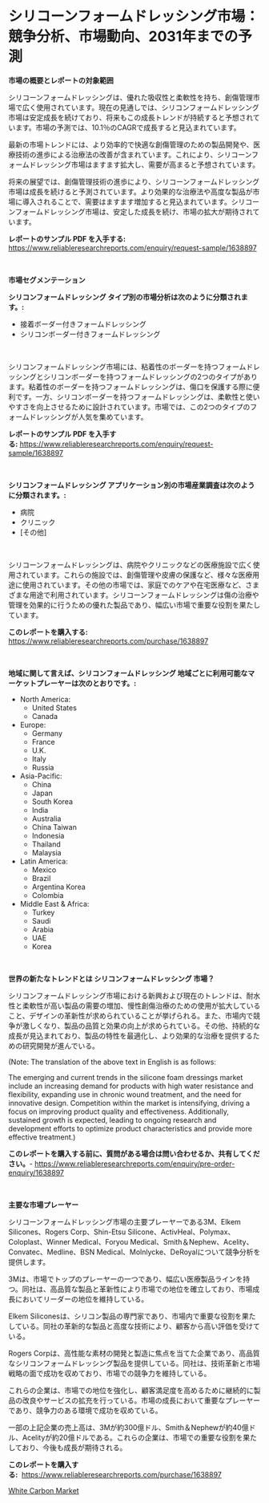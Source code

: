 <p><h1>シリコーンフォームドレッシング市場：競争分析、市場動向、2031年までの予測</h1></p><p><strong>市場の概要とレポートの対象範囲</strong></p>
<p><p>シリコーンフォームドレッシングは、優れた吸収性と柔軟性を持ち、創傷管理市場で広く使用されています。現在の見通しでは、シリコンフォームドレッシング市場は安定成長を続けており、将来もこの成長トレンドが持続すると予想されています。市場の予測では、10.1％のCAGRで成長すると見込まれています。</p><p>最新の市場トレンドには、より効率的で快適な創傷管理のための製品開発や、医療技術の進歩による治療法の改善が含まれています。これにより、シリコーンフォームドレッシング市場はますます拡大し、需要が高まると予想されています。</p><p>将来の展望では、創傷管理技術の進歩により、シリコーンフォームドレッシング市場は成長を続けると予測されています。より効果的な治療法や高度な製品が市場に導入されることで、需要はますます増加すると見込まれています。シリコーンフォームドレッシング市場は、安定した成長を続け、市場の拡大が期待されています。</p></p>
<p><strong>レポートのサンプル PDF を入手する:</strong> <a href="https://www.reliableresearchreports.com/enquiry/request-sample/1638897">https://www.reliableresearchreports.com/enquiry/request-sample/1638897</a></p>
<p>&nbsp;</p>
<p><strong>市場セグメンテーション</strong></p>
<p><strong>シリコンフォームドレッシング タイプ別の市場分析は次のように分類されます。:</strong></p>
<p><ul><li>接着ボーダー付きフォームドレッシング</li><li>シリコンボーダー付きフォームドレッシング</li></ul></p>
<p>&nbsp;</p>
<p><p>シリコンフォームドレッシング市場には、粘着性のボーダーを持つフォームドレッシングとシリコンボーダーを持つフォームドレッシングの2つのタイプがあります。粘着性のボーダーを持つフォームドレッシングは、傷口を保護する際に便利です。一方、シリコンボーダーを持つフォームドレッシングは、柔軟性と使いやすさを向上させるために設計されています。市場では、この2つのタイプのフォームドレッシングが人気を集めています。</p></p>
<p><strong>レポートのサンプル PDF を入手する:</strong>&nbsp;<a href="https://www.reliableresearchreports.com/enquiry/request-sample/1638897">https://www.reliableresearchreports.com/enquiry/request-sample/1638897</a></p>
<p>&nbsp;</p>
<p><strong> シリコンフォームドレッシング アプリケーション別の市場産業調査は次のように分類されます。:</strong></p>
<p><ul><li>病院</li><li>クリニック</li><li>[その他]</li></ul></p>
<p>&nbsp;</p>
<p><p>シリコーンフォームドレッシングは、病院やクリニックなどの医療施設で広く使用されています。これらの施設では、創傷管理や皮膚の保護など、様々な医療用途に使用されています。その他の市場では、家庭でのケアや在宅医療など、さまざまな用途で利用されています。シリコーンフォームドレッシングは傷の治療や管理を効果的に行うための優れた製品であり、幅広い市場で重要な役割を果たしています。</p></p>
<p><strong>このレポートを購入する:</strong>&nbsp; <a href="https://www.reliableresearchreports.com/purchase/1638897">https://www.reliableresearchreports.com/purchase/1638897</a></p>
<p>&nbsp;</p>
<p><strong>地域に関して言えば、シリコンフォームドレッシング 地域ごとに利用可能なマーケットプレーヤーは次のとおりです。:</strong></p>
<p><ul>
    <li>
        North America:
        <ul>
            <li>United States</li>
            <li>Canada</li>
        </ul>
    </li>
    <li>
        Europe:
        <ul>
            <li>Germany</li>
            <li>France</li>
            <li>U.K.</li>
            <li>Italy</li>
            <li>Russia</li>
        </ul>
    </li>
    <li>
        Asia-Pacific:
        <ul>
            <li>China</li>
            <li>Japan</li>
            <li>South Korea</li>
            <li>India</li>
            <li>Australia</li>
            <li>China Taiwan</li>
            <li>Indonesia</li>
            <li>Thailand</li>
            <li>Malaysia</li>
        </ul>
    </li>
    <li>
        Latin America:
        <ul>
            <li>Mexico</li>
            <li>Brazil</li>
            <li>Argentina Korea</li>
            <li>Colombia</li>
        </ul>
    </li>
    <li>
        Middle East & Africa:
        <ul>
            <li>Turkey</li>
            <li>Saudi</li>
            <li>Arabia</li>
            <li>UAE</li>
            <li>Korea</li>
        </ul>
    </li>
    </ul></p>
<p>&nbsp;</p>
<p><strong>世界の新たなトレンドとは シリコンフォームドレッシング 市場？</strong></p>
<p><p>シリコンフォームドレッシング市場における新興および現在のトレンドは、耐水性と柔軟性が高い製品の需要の増加、慢性創傷治療のための使用が拡大していること、デザインの革新性が求められていることが挙げられる。また、市場内で競争が激しくなり、製品の品質と効果の向上が求められている。その他、持続的な成長が見込まれており、製品の特性を最適化し、より効果的な治療を提供するための研究開発が進んでいる。</p><p>(Note: The translation of the above text in English is as follows:</p><p>The emerging and current trends in the silicone foam dressings market include an increasing demand for products with high water resistance and flexibility, expanding use in chronic wound treatment, and the need for innovative design. Competition within the market is intensifying, driving a focus on improving product quality and effectiveness. Additionally, sustained growth is expected, leading to ongoing research and development efforts to optimize product characteristics and provide more effective treatment.)</p></p>
<p><strong>このレポートを購入する前に、質問がある場合は問い合わせるか、共有してください。</strong>- <a href="https://www.reliableresearchreports.com/enquiry/pre-order-enquiry/1638897">https://www.reliableresearchreports.com/enquiry/pre-order-enquiry/1638897</a></p>
<p>&nbsp;</p>
<p><strong>主要な市場プレーヤー</strong></p>
<p><p>シリコーンフォームドレッシング市場の主要プレーヤーである3M、Elkem Silicones、Rogers Corp、Shin-Etsu Silicone、ActivHeal、Polymax、Coloplast、Winner Medical、Foryou Medical、Smith＆Nephew、Acelity、Convatec、Medline、BSN Medical、Molnlycke、DeRoyalについて競争分析を提供します。</p><p>3Mは、市場でトップのプレーヤーの一つであり、幅広い医療製品ラインを持つ。同社は、高品質な製品と革新性により市場での地位を確立しており、市場成長においてリーダーの地位を維持している。</p><p>Elkem Siliconesは、シリコン製品の専門家であり、市場内で重要な役割を果たしている。同社の革新的な製品と高度な技術により、顧客から高い評価を受けている。</p><p>Rogers Corpは、高性能な素材の開発と製造に焦点を当てた企業であり、高品質なシリコンフォームドレッシング製品を提供している。同社は、技術革新と市場戦略の面で成功を収めており、市場での競争力を維持している。</p><p>これらの企業は、市場での地位を強化し、顧客満足度を高めるために継続的に製品の改良やサービスの拡充を行っている。市場の成長において重要なプレーヤーであり、競争力のある環境で成功を収めている。</p><p>一部の上記企業の売上高は、3Mが約300億ドル、Smith＆Nephewが約40億ドル、Acelityが約20億ドルである。これらの企業は、市場での重要な役割を果たしており、今後も成長が期待される。</p></p>
<p><strong>このレポートを購入する:</strong>&nbsp;&nbsp;<a href="https://www.reliableresearchreports.com/purchase/1638897">https://www.reliableresearchreports.com/purchase/1638897</a></p>
<p><p><a href="https://noble-drawer-34c.notion.site/White-Carbon-Market-Analysis-Examines-its-Scope-on-Growth-Opportunities-and-Forecasted-Trends-Spann-e5161e7a34314c10b8919377bfeb5699">White Carbon Market</a></p></p>